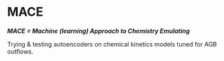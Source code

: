 # MACE

***MACE = Machine (learning) Approach to Chemistry Emulating***

Trying & testing autoencoders on chemical kinetics models tuned for AGB outflows.
